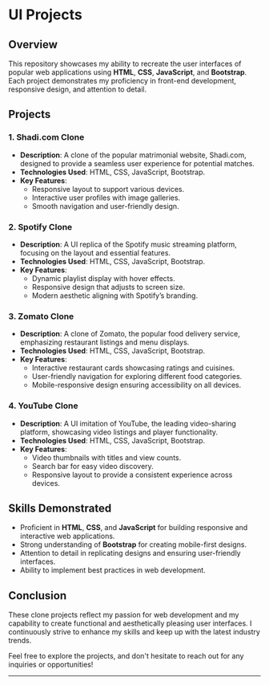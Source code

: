 # UI Projects

## Overview
This repository showcases my ability to recreate the user interfaces of popular web applications using **HTML**, **CSS**, **JavaScript**, and **Bootstrap**. Each project demonstrates my proficiency in front-end development, responsive design, and attention to detail.

## Projects

### 1. Shadi.com Clone
- **Description**: A clone of the popular matrimonial website, Shadi.com, designed to provide a seamless user experience for potential matches.
- **Technologies Used**: HTML, CSS, JavaScript, Bootstrap.
- **Key Features**:
  - Responsive layout to support various devices.
  - Interactive user profiles with image galleries.
  - Smooth navigation and user-friendly design.

### 2. Spotify Clone
- **Description**: A UI replica of the Spotify music streaming platform, focusing on the layout and essential features.
- **Technologies Used**: HTML, CSS, JavaScript, Bootstrap.
- **Key Features**:
  - Dynamic playlist display with hover effects.
  - Responsive design that adjusts to screen size.
  - Modern aesthetic aligning with Spotify’s branding.

### 3. Zomato Clone
- **Description**: A clone of Zomato, the popular food delivery service, emphasizing restaurant listings and menu displays.
- **Technologies Used**: HTML, CSS, JavaScript, Bootstrap.
- **Key Features**:
  - Interactive restaurant cards showcasing ratings and cuisines.
  - User-friendly navigation for exploring different food categories.
  - Mobile-responsive design ensuring accessibility on all devices.

### 4. YouTube Clone
- **Description**: A UI imitation of YouTube, the leading video-sharing platform, showcasing video listings and player functionality.
- **Technologies Used**: HTML, CSS, JavaScript, Bootstrap.
- **Key Features**:
  - Video thumbnails with titles and view counts.
  - Search bar for easy video discovery.
  - Responsive layout to provide a consistent experience across devices.

## Skills Demonstrated
- Proficient in **HTML**, **CSS**, and **JavaScript** for building responsive and interactive web applications.
- Strong understanding of **Bootstrap** for creating mobile-first designs.
- Attention to detail in replicating designs and ensuring user-friendly interfaces.
- Ability to implement best practices in web development.

## Conclusion
These clone projects reflect my passion for web development and my capability to create functional and aesthetically pleasing user interfaces. I continuously strive to enhance my skills and keep up with the latest industry trends.

Feel free to explore the projects, and don't hesitate to reach out for any inquiries or opportunities!

---
